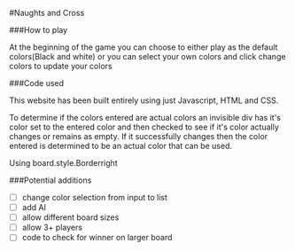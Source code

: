 #Naughts and Cross


###How to play

At the beginning of the game you can choose to either play as the default colors(Black and white) or you can select your own colors and click change colors to update your colors

###Code used

This website has been built entirely using just Javascript, HTML and CSS.

To determine if the colors entered are actual colors an invisible div has it's color set to the entered color and then checked to see if it's color actually changes or remains as empty. If it successfully changes then the color entered is determined to be an actual color that can be used.

Using board.style.Borderright 

###Potential additions

* [ ] change color selection from input to list
* [ ] add AI 
* [ ] allow different board sizes
* [ ] allow 3+ players
* [ ] code to check for winner on larger board